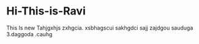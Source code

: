 # Hi-This-is-Ravi
This Is new 
Tahjgxhjs
zxhgcia.
xsbhagscui
sakhgdci
sajj
zajdgou
sauduga
3.daggoda
.cauhg
